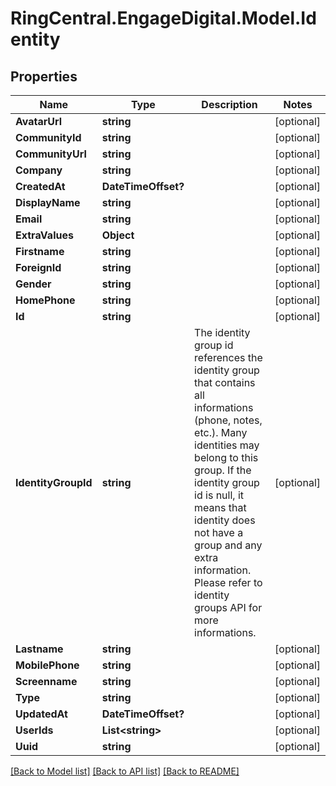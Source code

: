 # RingCentral.EngageDigital.Model.Identity
## Properties

Name | Type | Description | Notes
------------ | ------------- | ------------- | -------------
**AvatarUrl** | **string** |  | [optional] 
**CommunityId** | **string** |  | [optional] 
**CommunityUrl** | **string** |  | [optional] 
**Company** | **string** |  | [optional] 
**CreatedAt** | **DateTimeOffset?** |  | [optional] 
**DisplayName** | **string** |  | [optional] 
**Email** | **string** |  | [optional] 
**ExtraValues** | **Object** |  | [optional] 
**Firstname** | **string** |  | [optional] 
**ForeignId** | **string** |  | [optional] 
**Gender** | **string** |  | [optional] 
**HomePhone** | **string** |  | [optional] 
**Id** | **string** |  | [optional] 
**IdentityGroupId** | **string** | The identity group id references the identity group that contains all informations (phone, notes, etc.). Many identities may belong to this group. If the identity group id is null, it means that identity does not have a group and any extra information. Please refer to identity groups API for more informations. | [optional] 
**Lastname** | **string** |  | [optional] 
**MobilePhone** | **string** |  | [optional] 
**Screenname** | **string** |  | [optional] 
**Type** | **string** |  | [optional] 
**UpdatedAt** | **DateTimeOffset?** |  | [optional] 
**UserIds** | **List&lt;string&gt;** |  | [optional] 
**Uuid** | **string** |  | [optional] 

[[Back to Model list]](../README.md#documentation-for-models) [[Back to API list]](../README.md#documentation-for-api-endpoints) [[Back to README]](../README.md)

